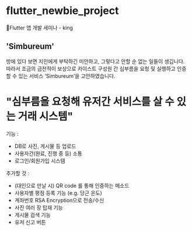 # flutter_newbie_project

Flutter 앱 개발 세미나 - king

## 'Simbureum'

방에 있다 보면 지인에게 부탁하긴 미안하고, 그렇다고 안할 순 없는 일들이 생깁니다. 따라서 조금의 금전적이 보상으로 카이스트 구성원 간 심부름을 요청 및 실행하고 인증할 수 있는 서비스 ‘Simbureum’을 고안하였습니다.

# "심부름을 요청해 유저간 서비스를 살 수 있는 거래 시스템"
기능 :
- DB로 사진, 게시물 등 업로드
- 사용자간(완료, 진행 중 등) 소통 
- 로그인/회원가입 시스템

추가할 것 :
- (대인으로 만날 시) QR code 를 통해 인증하는 메소드
- 사용자별 평점 등록 기능 (e.g. 당근 온도)
- 계좌번호 RSA Encryption으로 전송/수신
- 사진 여러 장 탑재 기능
- 게시물 검색 기능
- 유저 신고 버튼
